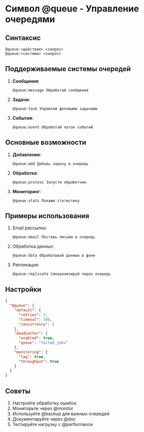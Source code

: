 # Символ @queue - Управление очередями

## Синтаксис
```
@queue:<действие> <запрос>
@queue:<система> <запрос>
```

## Поддерживаемые системы очередей
1. **Сообщения**:
   ```cursor
   @queue:message Обработай сообщения
   ```

2. **Задачи**:
   ```cursor
   @queue:task Управляй фоновыми задачами
   ```

3. **События**:
   ```cursor
   @queue:event Обработай поток событий
   ```

## Основные возможности
1. **Добавление**:
   ```cursor
   @queue:add Добавь задачу в очередь
   ```

2. **Обработка**:
   ```cursor
   @queue:process Запусти обработчик
   ```

3. **Мониторинг**:
   ```cursor
   @queue:stats Покажи статистику
   ```

## Примеры использования
1. Email рассылка:
   ```cursor
   @queue:email Поставь письма в очередь
   ```

2. Обработка данных:
   ```cursor
   @queue:data Обрабатывай данные в фоне
   ```

3. Репликация:
   ```cursor
   @queue:replicate Синхронизируй через очередь
   ```

## Настройки
```json
{
  "@queue": {
    "default": {
      "retries": 3,
      "timeout": 300,
      "concurrency": 5
    },
    "deadLetter": {
      "enabled": true,
      "queue": "failed_jobs"
    },
    "monitoring": {
      "lag": true,
      "throughput": true
    }
  }
}
```

## Советы
1. Настройте обработку ошибок
2. Мониторьте через @monitor
3. Используйте @backup для важных очередей
4. Документируйте через @doc
5. Тестируйте нагрузку с @performance